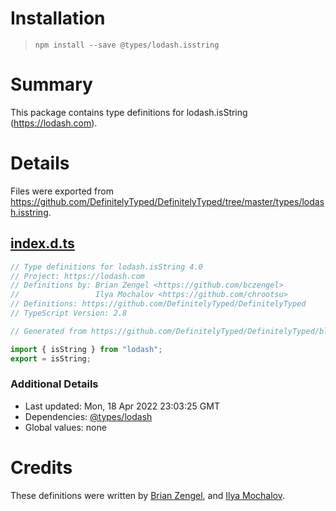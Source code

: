 # Installation
> `npm install --save @types/lodash.isstring`

# Summary
This package contains type definitions for lodash.isString (https://lodash.com).

# Details
Files were exported from https://github.com/DefinitelyTyped/DefinitelyTyped/tree/master/types/lodash.isstring.
## [index.d.ts](https://github.com/DefinitelyTyped/DefinitelyTyped/tree/master/types/lodash.isstring/index.d.ts)
````ts
// Type definitions for lodash.isString 4.0
// Project: https://lodash.com
// Definitions by: Brian Zengel <https://github.com/bczengel>
//                 Ilya Mochalov <https://github.com/chrootsu>
// Definitions: https://github.com/DefinitelyTyped/DefinitelyTyped
// TypeScript Version: 2.8

// Generated from https://github.com/DefinitelyTyped/DefinitelyTyped/blob/master/types/lodash/scripts/generate-modules.ts

import { isString } from "lodash";
export = isString;

````

### Additional Details
 * Last updated: Mon, 18 Apr 2022 23:03:25 GMT
 * Dependencies: [@types/lodash](https://npmjs.com/package/@types/lodash)
 * Global values: none

# Credits
These definitions were written by [Brian Zengel](https://github.com/bczengel), and [Ilya Mochalov](https://github.com/chrootsu).
